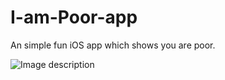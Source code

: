 # I-am-Poor-app

An simple fun iOS app which shows you are poor.

![Image description](https://i.imgur.com/joePNBq.png)
